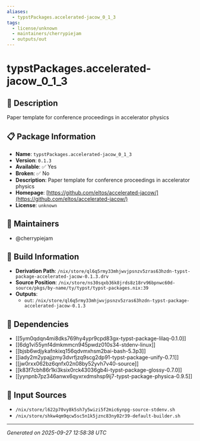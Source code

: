 ```yaml
---
aliases:
  - typstPackages.accelerated-jacow_0_1_3
tags:
  - license/unknown
  - maintainers/cherrypiejam
  - outputs/out
---
```


# typstPackages.accelerated-jacow_0_1_3

## 📝 Description

Paper template for conference proceedings in accelerator physics

## 📋 Package Information

- **Name**: `typstPackages.accelerated-jacow_0_1_3`
- **Version**: `0.1.3`
- **Available**: ✅ Yes
- **Broken**: ✅ No
- **Description**: Paper template for conference proceedings in accelerator physics
- **Homepage**: [https://github.com/eltos/accelerated-jacow/](https://github.com/eltos/accelerated-jacow/)
- **License**: `unknown`
## 👥 Maintainers

- @cherrypiejam


## 🔧 Build Information

- **Derivation Path**: `/nix/store/ql6q5rmy33mhjwvjpsnzv5zras63hzdn-typst-package-accelerated-jacow-0.1.3.drv`
- **Source Position**: `/nix/store/ns30sqxb36k8jrds8z18rv96bpnwc60d-source/pkgs/by-name/ty/typst/typst-packages.nix:39`
- **Outputs**:
  - `out`:  `/nix/store/ql6q5rmy33mhjwvjpsnzv5zras63hzdn-typst-package-accelerated-jacow-0.1.3`

## 🔗 Dependencies

- [[5ym0qdqn4mi8dks769hy4ypr9cpd83gx-typst-package-lilaq-0.1.0]]
- [[6dg1vi55ynf4dmkmmcn945pwdz010s34-stdenv-linux]]
- [[bjsb6wdjykafnkixq156qdvmxhsm2bai-bash-5.3p3]]
- [[iady2m2ypajjzmy3dvrfjzq9scg2dp91-typst-package-unify-0.7.1]]
- [[jw0rxx062bz6qnfx02n08by52yvh7v40-source]]
- [[k83f7cbh86r1ki3ksix0rck43036gb4i-typst-package-glossy-0.7.0]]
- [[yynpnb7pz346anwx6qyxrxdmshsp9ij7-typst-package-physica-0.9.5]]

## 📁 Input Sources

- `/nix/store/l622p70vy8k5sh7y5wizi5f2mic6ynpg-source-stdenv.sh`
- `/nix/store/shkw4qm9qcw5sc5n1k5jznc83ny02r39-default-builder.sh`

---
*Generated on 2025-09-27 12:58:38 UTC*
